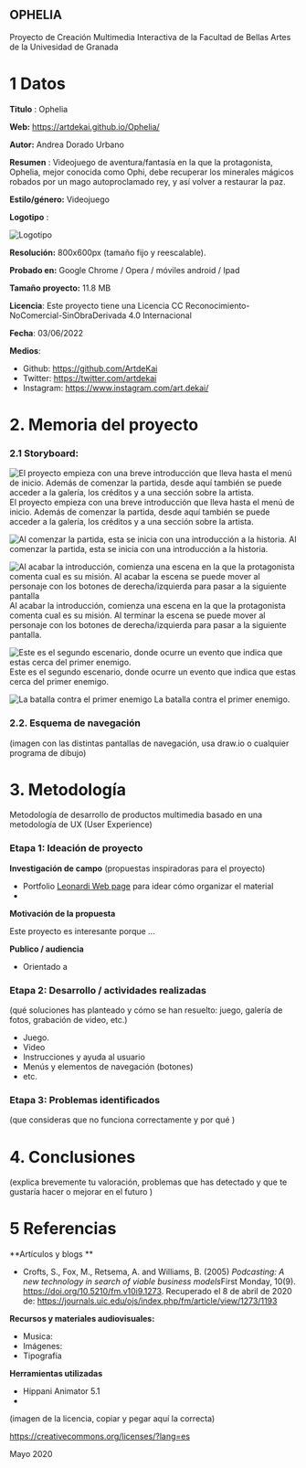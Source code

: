 ## OPHELIA

Proyecto de Creación Multimedia Interactiva de la  Facultad de Bellas Artes de la Univesidad de Granada



# 1 Datos 



**Titulo** : Ophelia

**Web:** https://artdekai.github.io/Ophelia/

**Autor:**  Andrea Dorado Urbano

**Resumen** : Videojuego de aventura/fantasía en la que la protagonista, Ophelia, mejor conocida como Ophi, debe recuperar los minerales mágicos robados por un mago autoproclamado rey, y así volver a restaurar la paz.

**Estilo/género:**  Videojuego

**Logotipo** :

![Logotipo](https://github.com/ArtdeKai/ArtdeKai.github.io/blob/master/Documentaci%C3%B3n%20Ophelia/logotipo.png)

**Resolución:** 800x600px (tamaño fijo y reescalable).

**Probado en:** Google Chrome / Opera / móviles android / Ipad

**Tamaño proyecto:** 11.8 MB

**Licencia**: Este proyecto tiene una Licencia CC Reconocimiento-NoComercial-SinObraDerivada 4.0 Internacional

**Fecha**: 03/06/2022

**Medios**:

- Github: https://github.com/ArtdeKai
- Twitter: https://twitter.com/artdekai
- Instagram: https://www.instagram.com/art.dekai/

# 2. Memoria del proyecto 

### 2.1 Storyboard: 

![El proyecto empieza con una breve introducción que lleva hasta el menú de inicio. Además de comenzar la partida, desde aquí también se puede acceder a la galería, los créditos y a una sección sobre la artista.  ](https://github.com/ArtdeKai/ArtdeKai.github.io/blob/master/Documentaci%C3%B3n%20Ophelia/Captura%20de%20pantalla%20%2867%29.png)
El proyecto empieza con una breve introducción que lleva hasta el menú de inicio. Además de comenzar la partida, desde aquí también se puede acceder a la galería, los créditos y a una sección sobre la artista.

![Al comenzar la partida, esta se inicia con una introducción a la historia.](https://github.com/ArtdeKai/ArtdeKai.github.io/blob/master/Documentaci%C3%B3n%20Ophelia/Captura%20de%20pantalla%20%2869%29.png)
Al comenzar la partida, esta se inicia con una introducción a la historia.

![Al acabar la introducción, comienza una escena en la que la protagonista comenta cual es su misión. Al acabar la escena se puede mover al personaje con los botones de derecha/izquierda para pasar a la siguiente pantalla](https://github.com/ArtdeKai/ArtdeKai.github.io/blob/master/Documentaci%C3%B3n%20Ophelia/Captura%20de%20pantalla%20%2871%29.png)
Al acabar la introducción, comienza una escena en la que la protagonista comenta cual es su misión. Al terminar la escena se puede mover al personaje con los botones de derecha/izquierda para pasar a la siguiente pantalla.

![Este es el segundo escenario, donde ocurre un evento que indica que estas cerca del primer enemigo.](https://github.com/ArtdeKai/ArtdeKai.github.io/blob/master/Documentaci%C3%B3n%20Ophelia/Captura%20de%20pantalla%20%2872%29.png)
Este es el segundo escenario, donde ocurre un evento que indica que estas cerca del primer enemigo.

![La batalla contra el primer enemigo](https://github.com/ArtdeKai/ArtdeKai.github.io/blob/master/Documentaci%C3%B3n%20Ophelia/Captura%20de%20pantalla%20%2873%29.png)
La batalla contra el primer enemigo.

### 2.2. Esquema de navegación 



(imagen con las distintas pantallas de navegación, usa draw.io o cualquier programa de dibujo)







# 3. Metodología

Metodología de desarrollo de productos multimedia basado en una metodología de UX (User Experience)



### Etapa 1: Ideación de proyecto

**Investigación de campo** (propuestas inspiradoras para el proyecto)

- Portfolio [Leonardi Web page](http://www.rleonardi.com/interactive-resume/) para idear cómo organizar el material
- 



**Motivación de la propuesta** 

Este  proyecto es interesante porque ... 



**Publico / audiencia**

- Orientado a 





### Etapa 2: Desarrollo / actividades realizadas

(qué soluciones has planteado y cómo se han resuelto: juego, galería de fotos, grabación de video, etc.)

- Juego. 
- Video 
- Instrucciones y ayuda al usuario 
- Menús y elementos de navegación (botones)
- etc.



### Etapa 3: Problemas identificados

(que consideras que no  funciona correctamente y por qué )



# 4. Conclusiones 

(explica brevemente tu valoración, problemas que has detectado y que te gustaría hacer o mejorar en el futuro )







# 5 Referencias 

**Artículos y blogs ** 

- Crofts, S., Fox, M., Retsema, A. and Williams, B. (2005) *Podcasting: A new technology in search of viable business models*First Monday, 10(9). https://doi.org/10.5210/fm.v10i9.1273. Recuperado el 8 de abril de 2020 de: https://journals.uic.edu/ojs/index.php/fm/article/view/1273/1193

**Recursos y materiales audiovisuales:**

* Musica:  
* Imágenes:  
* Tipografía

**Herramientas utilizadas**

- Hippani Animator 5.1
- 



(imagen de la licencia, copiar y pegar aquí la correcta)

https://creativecommons.org/licenses/?lang=es

Mayo 2020
